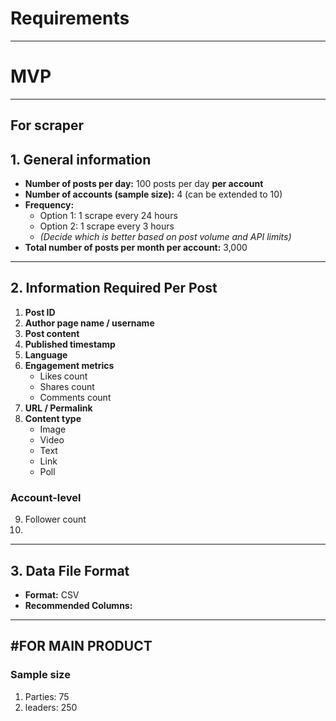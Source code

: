 # Requirements
---
# MVP
---
## For scraper
## 1. General information
- **Number of posts per day:** 100 posts per day **per account**  
- **Number of accounts (sample size):** 4 (can be extended to 10)  
- **Frequency:**  
  - Option 1: 1 scrape every 24 hours  
  - Option 2: 1 scrape every 3 hours  
  - *(Decide which is better based on post volume and API limits)*  
- **Total number of posts per month per account:** 3,000  
---
## 2. Information Required Per Post
1. **Post ID**  
2. **Author page name / username**  
3. **Post content**  
4. **Published timestamp**  
5. **Language**  
6. **Engagement metrics**  
   - Likes count  
   - Shares count  
   - Comments count  
7. **URL / Permalink**  
8. **Content type**  
   - Image  
   - Video  
   - Text  
   - Link  
   - Poll
### Account-level
9. Follower count
10. 
---

## 3. Data File Format

- **Format:** CSV  
- **Recommended Columns:**
---
#FOR MAIN PRODUCT
---
### Sample size
1. Parties: 75
2. leaders: 250
